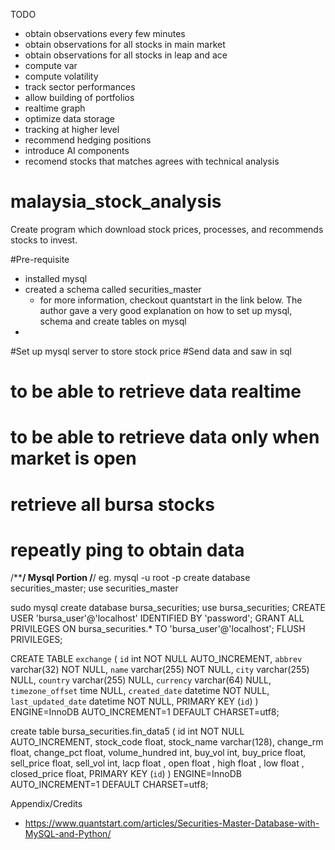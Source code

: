 TODO
* obtain observations every few minutes
* obtain observations for all stocks in main market
* obtain observations for all stocks in leap and ace
* compute var
* compute volatility
* track sector performances
* allow building of portfolios
* realtime graph
* optimize data storage
* tracking at higher level
* recommend hedging positions
* introduce AI components
* recomend stocks that matches agrees with technical analysis


# malaysia_stock_analysis
Create program which download stock prices, processes, and recommends stocks to invest.

#Pre-requisite
- installed mysql
- created a schema called securities_master
  - for more information, checkout quantstart in the link below. The author gave a very good explanation on how to set up mysql, schema and create tables on mysql
-


#Set up mysql server to store stock price
#Send data and saw in sql
# to be able to retrieve data realtime
# to be able to retrieve data only when market is open
# retrieve all bursa stocks
# repeatly ping to obtain data




/******************************/
Mysql Portion
/****************************/
eg.
mysql -u root -p
create database securities_master;
use securities_master

sudo mysql
create database bursa_securities;
use bursa_securities;
CREATE USER 'bursa_user'@'localhost' IDENTIFIED BY 'password';
GRANT ALL PRIVILEGES ON bursa_securities.* TO 'bursa_user'@'localhost';
FLUSH PRIVILEGES;

CREATE TABLE `exchange` (
  `id` int NOT NULL AUTO_INCREMENT,
  `abbrev` varchar(32) NOT NULL,
  `name` varchar(255) NOT NULL,
  `city` varchar(255) NULL,
  `country` varchar(255) NULL,
  `currency` varchar(64) NULL,
  `timezone_offset` time NULL,
  `created_date` datetime NOT NULL,
  `last_updated_date` datetime NOT NULL,
  PRIMARY KEY (`id`)
) ENGINE=InnoDB AUTO_INCREMENT=1 DEFAULT CHARSET=utf8;

create table bursa_securities.fin_data5 (
                                         id int NOT NULL AUTO_INCREMENT,
                                         stock_code float,
                                         stock_name varchar(128),
                                         change_rm float,
                                         change_pct float,
                                         volume_hundred int,
                                         buy_vol int,
                                         buy_price float,
                                         sell_price float,
                                         sell_vol int,
                                         lacp float ,
                                         open float ,
                                         high float ,
                                         low float ,
                                         closed_price float,
                                         PRIMARY KEY (`id`)
                                         ) ENGINE=InnoDB AUTO_INCREMENT=1 DEFAULT CHARSET=utf8;

























Appendix/Credits
* https://www.quantstart.com/articles/Securities-Master-Database-with-MySQL-and-Python/

